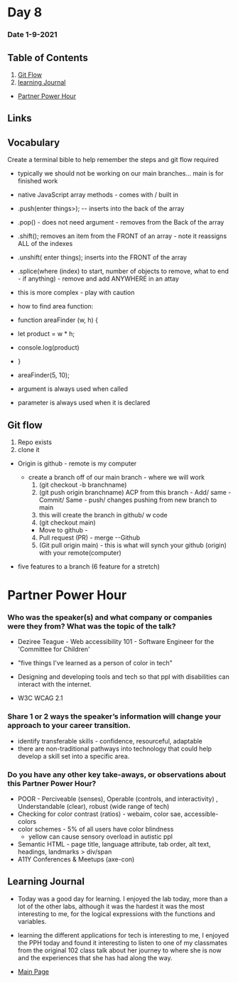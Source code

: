 # Day 8
### Date 1-9-2021
  
## Table of Contents
1. [Git Flow](#git-flow)
1. [learning Journal](#learning-journal)
- [Partner Power Hour](#partner-power-hour)
## Links

## Vocabulary

Create a terminal bible to help remember the steps and git flow required

- typically we should not be working on our main branches... main is for finished work

- native JavaScript array methods - comes with / built in
- .push(enter things>); -- inserts into the back of the array
- .pop() - does not need argument - removes from the Back of the array
- .shift(); removes an item from the FRONT of an array - note it reassigns ALL of the indexes
- .unshift( enter things); inserts into the FRONT of the array
- .splice(where (index) to start, number of objects to remove, what to end - if anything) - remove and add ANYWHERE in an attay
- this is more complex - play with caution



- how to find area function:

- function areaFinder (w, h) {
-  let product = w * h;
-  console.log(product)
- }

- areaFinder(5, 10);

- argument is always used when called
- parameter is always used when it is declared

## Git flow 
  1. Repo exists
  2. clone it
- Origin is github - remote is my computer

    - create a branch off of our main branch - where we will work
      1. (git checkout -b branchname)
      2. (git push origin branchname) ACP from this branch - Add/ same - Commit/ Same - push/ changes pushing from new branch to main 
      3. this will create the branch in github/ w code
      4. (git checkout main)
      - Move to github -
      4. Pull request (PR) - merge --Github
      5. (Git pull origin main) - this is what will synch your github (origin) with your remote(computer)

- five features to a branch (6 feature for a stretch)

# Partner Power Hour

### Who was the speaker(s) and what company or companies were they from? What was the topic of the talk?
- Deziree Teague - Web accessibility 101 - Software Engineer for the 'Committee for Children'
- "five things I've learned as a person of color in tech"
- Designing and developing tools and tech so that ppl with disabilities can interact with the internet.

- W3C WCAG 2.1

### Share 1 or 2 ways the speaker’s information will change your approach to your career transition.
- identify transferable skills - confidence, resourceful, adaptable
- there are non-traditional pathways into technology that could help develop a skill set into a specific area.

### Do you have any other key take-aways, or observations about this Partner Power Hour?
- POOR - Perciveable (senses), Operable (controls, and interactivity)
, Understandable (clear), robust (wide range of tech)
- Checking for color contrast (ratios) - webaim, color sae, accessible-colors
- color schemes - 5% of all users have color blindness
  - yellow can cause sensory overload in autistic ppl
- Semantic HTML - page title, language attribute, tab order, alt text, headings, landmarks > div/span
- A11Y Conferences & Meetups (axe-con)

## Learning Journal
- Today was a good day for learning. I enjoyed the lab today, more than a lot of the other labs, although it was the hardest it was the most interesting to me, for the logical expressions with the functions and variables.
- learning the different applications for tech is interesting to me, I enjoyed the PPH today and found it interesting to listen to one of my classmates from the original 102 class talk about her journey to where she is now and the experiences that she has had along the way.


- [Main Page](https://jinman36.github.io/reading-notes/)